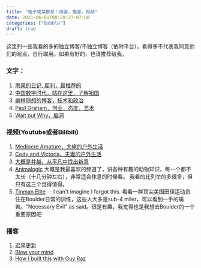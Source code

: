 ```yaml
---
title: "电子咸菜推荐：博客，播客，视频"
date: 2021-06-01T00:20:23-07:00
categories: ["Babble"]
draft: true
---
```

这里列一些我看的多的独立博客/不独立博客（依附平台）。看得多不代表我同意他们的观点，自行取用。如果有好的，也请推荐给我。

### 文字：
1. [雨果的日记, 犀利，最推荐的](https://www.douban.com/people/ygdelx/notes)
2. [中国数字时代，站在这里，了解祖国](https://chinadigitaltimes.net/chinese/)
3. [编程随想的博客，技术和政治](https://program-think.blogspot.com/)
4. [Paul Graham，创业，态度，艺术](http://www.paulgraham.com/)
5. [Wait but Why，脑洞](https://waitbutwhy.com/)

### 视频(Youtube或者Bilibili)
1. [Mediocre Amature，大佬的户外生活](https://www.youtube.com/channel/UC-04mJDJUYHEyE8JPIEa0-w)
2. [Cody and Victoria，夫妻的户外生活](https://www.youtube.com/c/CodyBlue)
3. [大概是井越，从平凡中找出新意](https://space.bilibili.com/91236407?from=search&seid=3477529556349484715)  
4. [Animalogic](https://www.youtube.com/channel/UCwg6_F2hDHYrqbNSGjmar4w) 大概是我最喜欢的频道了，讲各种有趣的动物知识，每一个都不太长（十几分钟左右），非常适合休息的时候看。
我看的比列举的多很多，但只有这三个觉得值得。
5. [Tinman Elite](https://www.youtube.com/channel/UCTxG34nhYtkLW8jh2Su9Y7w) -- I can't imagine I forgot this. 看看一群顶尖美国田径运动员住在Boulder日常的训练，这些人大多是sub-4 miler，可以看到一手的痛苦。"Necessary Evil" as said。很是有趣，我觉得也是我想去Boulder的一个重要原因吧

### 播客
1. [迟早更新](https://podcast.weareones.com/)
2. [Blow your mind](https://www.xiaoyuzhoufm.com/podcast/5edad24e418a84a04698e803)
3. [How I built this with Guy Raz](https://www.npr.org/podcasts/510313/how-i-built-this)
